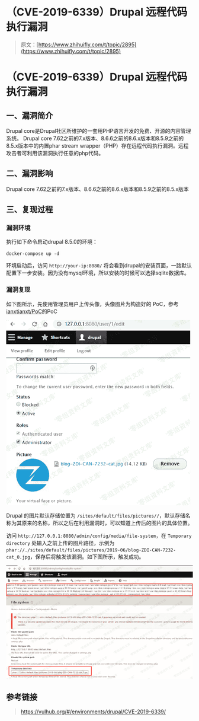 # （CVE-2019-6339）Drupal 远程代码执行漏洞

> 原文：[https://www.zhihuifly.com/t/topic/2895](https://www.zhihuifly.com/t/topic/2895)

# （CVE-2019-6339）Drupal 远程代码执行漏洞

## 一、漏洞简介

Drupal core是Drupal社区所维护的一套用PHP语言开发的免费、开源的内容管理系统。 Drupal core 7.62之前的7.x版本、8.6.6之前的8.6.x版本和8.5.9之前的8.5.x版本中的内置phar stream wrapper（PHP）存在远程代码执行漏洞。远程攻击者可利用该漏洞执行任意的php代码。

## 二、漏洞影响

Drupal core 7.62之前的7.x版本、8.6.6之前的8.6.x版本和8.5.9之前的8.5.x版本

## 三、复现过程

### 漏洞环境

执行如下命令启动drupal 8.5.0的环境：

```
docker-compose up -d 
```

环境启动后，访问 `http://your-ip:8080/` 将会看到drupal的安装页面，一路默认配置下一步安装。因为没有mysql环境，所以安装的时候可以选择sqlite数据库。

### 漏洞复现

如下图所示，先使用管理员用户上传头像，头像图片为构造好的 PoC，参考[ianxtianxt/PoC](https://github.com/ianxtianxt/PoC)的PoC

![image](img/543b8fcbefe5b4e1a34623ae8266120b.png)

Drupal 的图片默认存储位置为 `/sites/default/files/pictures//`，默认存储名称为其原来的名称，所以之后在利用漏洞时，可以知道上传后的图片的具体位置。

访问 `http://127.0.0.1:8080/admin/config/media/file-system`，在 `Temporary directory` 处输入之前上传的图片路径，示例为 `phar://./sites/default/files/pictures/2019-06/blog-ZDI-CAN-7232-cat_0.jpg`，保存后将触发该漏洞。如下图所示，触发成功。

![image](img/eb418c35697a29106ecce08fb9a3a10c.png)

## 参考链接

> https://vulhub.org/#/environments/drupal/CVE-2019-6339/